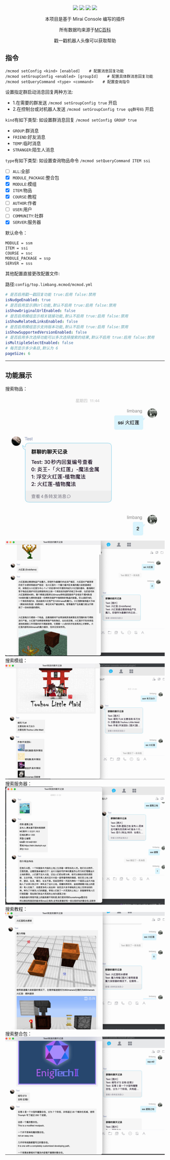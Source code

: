 <div align="center">

[![](https://img.shields.io/github/v/release/limbang/mirai-console-mcmod-plugin?include_prereleases)](https://github.com/limbang/mirai-console-mcmod-plugin/releases)
![](https://img.shields.io/github/downloads/limbang/mirai-console-mcmod-plugin/total)
[![](https://img.shields.io/github/license/limbang/mirai-console-mcmod-plugin)](https://github.com/limbang/mirai-console-mcmod-plugin/blob/master/LICENSE)
[![](https://img.shields.io/badge/mirai-2.11.1-69c1b9)](https://github.com/mamoe/mirai)

本项目是基于 Mirai Console 编写的插件
<p>所有数据均来源于<a href = "https://www.mcmod.cn/">MC百科</a></p>
<p>戳一戳机器人头像可以获取帮助</p>
</div>

## 指令

```shell
/mcmod setConfig <kind> [enabled]    # 配置消息回复功能
/mcmod setGroupConfig <enabled> [groupId]    # 配置具体群消息回复功能
/mcmod setQueryCommand <type> <command>    # 配置查询指令
```
设置指定群启动消息回复两种方法: 
- 1.在需要的群发送 `/mcmod setGroupConfig true` 开启
- 2.在控制台或对机器人发送 `/mcmod setGroupConfig true qq群号码` 开启

`kind`有如下类型: 如设置群消息回复 `/mcmod setConfig GROUP true`
- `GROUP`:群消息
- `FRIEND`:好友消息
- `TEMP`:临时消息
- `STRANGER`:陌生人消息

`type`有如下类型: 如设置查询物品命令 `/mcmod setQueryCommand ITEM ssi`

- [ ] `ALL`:全部
- [x] `MODULE_PACKAGE`:整合包
- [x] `MODULE`:模组
- [x] `ITEM`:物品
- [x] `COURSE`:教程
- [ ] `AUTHOR`:作者
- [ ] `USER`:用户
- [ ] `COMMUNITY`:社群
- [x] `SERVER`:服务器

默认命令：

```shell
MODULE = ssm
ITEM = ssi
COURSE = ssc
MODULE_PACKAGE = ssp
SERVER = sss
```

其他配置直接更改配置文件:

路径:`config/top.limbang.mcmod/mcmod.yml`

```yaml
# 是否启用戳一戳回复功能 true:启用 false:禁用
isNudgeEnabled: true
# 是否启用显示原Url功能,默认不启用 true:启用 false:禁用
isShowOriginalUrlEnabled: false
# 是否启用模组显示相关链接功能,默认不启用 true:启用 false:禁用
isShowRelatedLinksEnabled: false
# 是否启用模组显示支持版本功能,默认不启用 true:启用 false:禁用
isShowSupportedVersionEnabled: false
# 是否启用多次选择功能可以多次选择搜索的结果,默认不启用 true:启用 false:禁用
isMultipleSelectEnabled: false
# 每页显示多少条目,默认为 6
pageSize: 6
```

----

## 功能展示

搜索物品：
![](img/B20C9F4A-6CAF-4FCB-92C1-11E3A7C021EA.png)
![](img/D687E8FB-91E1-437F-B59A-7CC5F9AD6980.png)
搜索模组：
![](img/BAE5BD9C-7501-4C26-A341-9201FFAB4569.png)
搜索服务器：
![](img/44367C05-88B3-4D35-8AEA-2F2BC410DA2F.png)
搜索教程：
![](img/29057244-DADE-49F3-B6DF-FCAB53531C14.png)
搜索整合包：
![](img/A19BCA32-8E31-4637-AD27-42A0C5ED1695.png)

